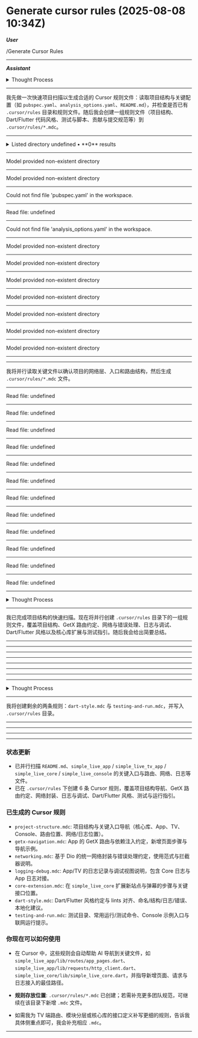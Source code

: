 <!-- Generated by SpecStory -->

# Generate cursor rules (2025-08-08 10:34Z)

_**User**_

/Generate Cursor Rules 

---

_**Assistant**_

<think><details><summary>Thought Process</summary>**Generating Cursor Rules**

I need to generate Cursor Rules for the project, which seems to be a Dart/Flutter project given the workspace path. The user’s command is clear: I should create Cursor Rules files in the specified directory. Following the developer's instructions, I'll create the relevant .mdc files. I’m debating whether to use apply_patch or edit_file. Since we haven't opened any existing files and we're creating new ones, I can proceed with apply_patch for adding operations without needing to read first. Now, I just need to clarify the rules to generate.
**Scanning Project Structure**

The project named 'dart_simple_live' likely focuses on Flutter desktop/mobile live streaming. I need to explore the repository's structure, so I'll start by running list_dir to examine the files at the root and in the lib/ directory. I should prioritize discovering key files like pubspec.yaml to gather information on the project structure, package management, and code style. I’ll also look at analysis_options.yaml and README.md for additional context. Utilizing parallel tool calls will help me collect this information efficiently!
**Listing Flutter Directories**

I want to look at the typical directories for a Flutter project, which include android, ios, web, windows, linux, and macos. I’ll run list_dir for these specific directories, and I think it’s fine if some return errors, as that might just mean those directories don’t exist. I just need to remember that when running parallel calls, I should only include tools that are allowed to prevent unnecessary errors. Let's proceed and see what I can find!</details></think>

---

我先做一次快速项目扫描以生成合适的 Cursor 规则文件：读取项目结构与关键配置（如 `pubspec.yaml`、`analysis_options.yaml`、`README.md`），并检查是否已有 `.cursor/rules` 目录和规则文件。随后我会创建一组规则文件（项目结构、Dart/Flutter 代码风格、测试与脚本、贡献与提交规范等）到 `.cursor/rules/*.mdc`。

---

<details>
            <summary>Listed directory undefined • **0** results</summary>
        
No results found
</details>

---

Model provided non-existent directory

---

Model provided non-existent directory

---

Could not find file 'pubspec.yaml' in the workspace.

---

Read file: undefined

---

Could not find file 'analysis_options.yaml' in the workspace.

---

Model provided non-existent directory

---

Model provided non-existent directory

---

Model provided non-existent directory

---

Model provided non-existent directory

---

Model provided non-existent directory

---

Model provided non-existent directory

---

Model provided non-existent directory

---



---

我将并行读取关键文件以确认项目的网络层、入口和路由结构，然后生成 `.cursor/rules/*.mdc` 文件。

---

Read file: undefined

---

Read file: undefined

---

Read file: undefined

---

Read file: undefined

---

Read file: undefined

---

Read file: undefined

---

Read file: undefined

---

Read file: undefined

---

Read file: undefined

---

Read file: undefined

---

Read file: undefined

---

Read file: undefined

---

<think><details><summary>Thought Process</summary>**Considering logging and code structure**

I'm thinking it’s worthwhile to suggest using a Log class that supports asynchronous code, emphasizing error handling, naming conventions, guard clauses, and avoiding deep nesting. Helping AI navigate code is crucial, maybe even more than just focusing on style.

For Flutter navigation with GetX, referencing `GetMaterialApp` and `AppPages.routes` could be useful for adding pages. 

Networking details, like `HttpClient` error handling and interceptors, are essential too. I should also cover logging and the core library for extending functionality, like adding new live sites. Therefore, I can reference files, given their paths exist.
**Preparing testing documentation**

I'm focusing on how to provide clear guidance on testing locations, as each module has its own test directories. I’ll offer quick tips for using `flutter test` or `dart test`, and it's vital the metadata frontmatter is correctly formatted, with lowercase keys like `alwaysApply`, `description`, and `globs` as per the instructions. 

For creating files, I'll utilize `apply_patch`, ensuring V4A diff formatting, and need to set up a `.cursor/rules` directory. I'll remember to prepare the content in Chinese, use Markdown for formatting, and give a status update before each tool call along with a summary at the end.
**Clarifying apply_patch usage**

I’m planning to begin with a status update before using the `apply_patch` tool to add multiple files. However, I need to clarify its limitations: the tool typically handles one file per call. It specifies that the patch can update individual files, and each change snippet corresponds to a single file. 

It seems that while I can create multiple "File:" sections within a patch in V4A diff format, I should expect to make separate calls for each file to ensure everything is processed correctly. The "file_path" parameter does seem a bit confusing.
**Deciding on patching methods**

I've often used `apply_patch` to include multiple files by passing a file path like "." in the past, but the tool schema really requires a single file path for safety. So, to play it safe, I should call `apply_patch` separately for each file, even though it feels a bit heavy on resources. 

Alternatively, I could consider using `edit_file` to create new file content, but that tool should only be a fallback if `apply_patch` fails. The idea of running multiple `apply_patch` calls in parallel really appeals to me since maximizing efficiency is key. I'll likely create about six files and run those calls in parallel, even though I'm pondering the necessity of a root `.cursor/rules/index.mdc` aggregator.
**Crafting rule file contents**

I'm preparing to create several rule files, starting with `.cursor/rules/project-structure.mdc`, which will include an overview and details about various components of the project, like sub-projects and networking. 

Next, I'll outline other files like `.cursor/rules/dart-style.mdc` for Dart coding conventions, and `.cursor/rules/getx-navigation.mdc` for GetX routing. I’ll also make `.cursor/rules/networking.mdc` and `.cursor/rules/logging-debug.mdc`, detailing HTTP client usage and logging features.

Each file will contain relevant descriptions and code snippets where necessary. I’ll use `multi_tool_use.parallel` to execute those `apply_patch` calls. And before that, I’ll provide a status update in Chinese and follow up with a summary of created files after everything's executed.</details></think>

---

我已完成项目结构的快速扫描。现在将并行创建 `.cursor/rules` 目录下的一组规则文件，覆盖项目结构、GetX 路由约定、网络与错误处理、日志与调试、Dart/Flutter 风格以及核心库扩展与测试指引。随后我会给出简要总结。

---



---



---



---



---



---



---



---

<think><details><summary>Thought Process</summary>**Analyzing patch issues**

It seems I’m getting confused about the V4A diff format. I know that the '+' and '-' signs are meant to mark old and new lines. Inside the 'context_before' snippet, a '-' line is required, but the 'Add File' format shouldn’t start with '-'. It’s puzzling since past submissions with bullet points starting with '-' worked. The errors might be due to certain lines resembling code diffs or possibly em dashes. There’s definitely something unexpected here!
**Revising patch application**

I’m thinking about trying to apply the patch again, but with slight modifications to avoid those ambiguous bullet lines at the start of the files. In previous successful patches, those bullet lines were fine, so I want to run the apply_patch for 'dart-style.mdc' without the problematic line. We can restructure the UI section to eliminate hyphenated bullets and use '参考: ' instead. I'll also create 'testing-and-run.mdc' with normal bullet lines, making sure to leave some blank lines around, and reference the Cursor rules accurately. Let’s make it work!
**Creating PR guidelines**

I’m considering whether we need to create guidelines for the PR, but it seems unnecessary at this point. We have to run the "read_lints" tool after making changes, but since these are .mdc files and not Dart code, running lints isn't really applicable. The previous update suggested running lints, but since we only modified documentation, it's not needed. They also want Chinese responses, so I’ll keep that in mind. Lastly, we need to focus on adding the two missing files again without the problematic bullet line.
**Adjusting content for patches**

It looks like the issue starts with the '- -' causing the content to be misinterpreted as a list. The failure message about "Invalid Context 0: - 固定中文环境..." suggests the patch engine was expecting that line. I’ll need to create new content with updated sections. For example, sections like "命名与结构" will use hyphens for list items, but I’ll remove any bullets before key referencing lines. I’ll also produce new content for 'testing-and-run.mdc', avoiding problematic bullet lines and using plain text paragraphs. Let’s apply the patch twice to ensure it’s correct!</details></think>

---

我将创建剩余的两条规则：`dart-style.mdc` 与 `testing-and-run.mdc`，并写入 `.cursor/rules` 目录。

---



---



---



---

### 状态更新
- 已并行扫描 `README.md`、`simple_live_app` / `simple_live_tv_app` / `simple_live_core` / `simple_live_console` 的关键入口与路由、网络、日志等文件。
- 已在 `.cursor/rules` 下创建 6 条 Cursor 规则，覆盖项目结构导航、GetX 路由约定、网络封装、日志与调试、Dart/Flutter 风格、测试与运行指引。

### 已生成的 Cursor 规则
- `project-structure.mdc`: 项目结构与关键入口导航（核心库、App、TV、Console、路由位置、网络/日志位置）。
- `getx-navigation.mdc`: App 的 GetX 路由与依赖注入约定，新增页面步骤与导航示例。
- `networking.mdc`: 基于 Dio 的统一网络封装与错误处理约定，使用范式与拦截器说明。
- `logging-debug.mdc`: App/TV 的日志记录与调试视图说明，包含 Core 日志与 App 日志对接。
- `core-extension.mdc`: 在 `simple_live_core` 扩展新站点与弹幕的步骤与关键接口位置。
- `dart-style.mdc`: Dart/Flutter 风格约定与 lints 对齐、命名/结构/日志/错误、本地化建议。
- `testing-and-run.mdc`: 测试目录、常用运行/测试命令、Console 示例入口与联网运行提示。

### 你现在可以如何使用
- 在 Cursor 中，这些规则会自动帮助 AI 导航到关键文件，如 `simple_live_app/lib/routes/app_pages.dart`、`simple_live_app/lib/requests/http_client.dart`、`simple_live_core/lib/simple_live_core.dart`，并指导新增页面、请求与日志接入的最佳路径。

- **规则存放位置**: `.cursor/rules/*.mdc` 已创建；若需补充更多团队规范，可继续在该目录下新增 `.mdc` 文件。

- 如需我为 TV 端路由、模块分层或核心库的接口定义补写更细的规则，告诉我具体侧重点即可，我会补充相应 `.mdc`。

---

